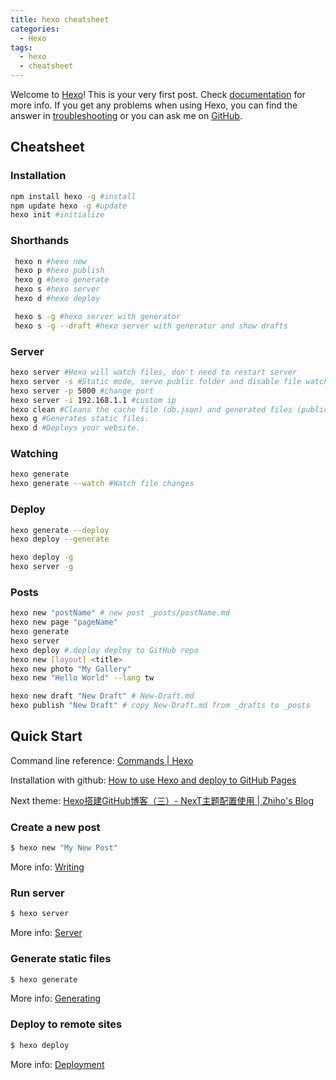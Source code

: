 ```yaml
---
title: hexo cheatsheet 
categories:
  - Hexo
tags:
  - hexo
  - cheatsheet
---
```

Welcome to [Hexo](https://hexo.io/)! This is your very first post. Check [documentation](https://hexo.io/docs/) for more info. If you get any problems when using Hexo, you can find the answer in [troubleshooting](https://hexo.io/docs/troubleshooting.html) or you can ask me on [GitHub](https://github.com/hexojs/hexo/issues).

## Cheatsheet

### Installation

```bash
npm install hexo -g #install
npm update hexo -g #update
hexo init #initialize
```

### Shorthands

```bash
 hexo n #hexo new
 hexo p #hexo publish
 hexo g #hexo generate
 hexo s #hexo server
 hexo d #hexo deploy

 hexo s -g #hexo server with generator
 hexo s -g --draft #hexo server with generator and show drafts

```

### Server

```bash
hexo server #Hexo will watch files, don't need to restart server 
hexo server -s #Static mode, serve public folder and disable file watching.
hexo server -p 5000 #change port
hexo server -i 192.168.1.1 #custom ip
hexo clean #Cleans the cache file (db.json) and generated files (public).
hexo g #Generates static files.
hexo d #Deploys your website.
```

### Watching

```bash
hexo generate
hexo generate --watch #Watch file changes
```

### Deploy

```bash
hexo generate --deploy
hexo deploy --generate

hexo deploy -g
hexo server -g
```

### Posts

```bash
hexo new "postName" # new post _posts/postName.md
hexo new page "pageName" 
hexo generate 
hexo server 
hexo deploy #.deploy deploy to GitHub repo
hexo new [layout] <title>
hexo new photo "My Gallery"
hexo new "Hello World" --lang tw

hexo new draft "New Draft" # New-Draft.md
hexo publish "New Draft" # copy New-Draft.md from _drafts to _posts
```
## Quick Start

Command line reference: [Commands | Hexo](https://hexo.io/docs/commands.html)

Installation with github: [How to use Hexo and deploy to GitHub Pages](https://gist.github.com/btfak/18938572f5df000ebe06fbd1872e4e39)

Next theme: [Hexo搭建GitHub博客（三）- NexT主题配置使用 | Zhiho's Blog](http://zhiho.github.io/2015/09/29/hexo-next/)



### Create a new post

``` bash
$ hexo new "My New Post"
```

More info: [Writing](https://hexo.io/docs/writing.html)

### Run server

``` bash
$ hexo server
```

More info: [Server](https://hexo.io/docs/server.html)

### Generate static files

``` bash
$ hexo generate
```

More info: [Generating](https://hexo.io/docs/generating.html)

### Deploy to remote sites

``` bash
$ hexo deploy
```

More info: [Deployment](https://hexo.io/docs/deployment.html)
